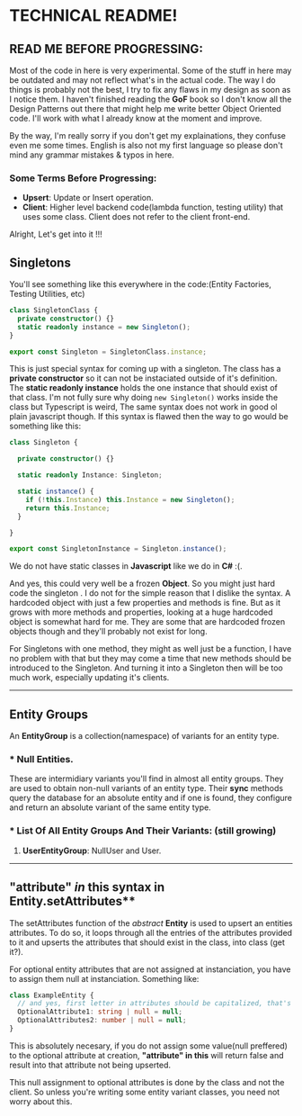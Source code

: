 # **TECHNICAL README!**
## **READ ME BEFORE PROGRESSING**:
Most of the code in here is very experimental. Some of the stuff in here may be outdated and may not reflect what's in the actual code. The way I do things is probably not the best, I try to fix any flaws in my design as soon as I notice them. I haven't finished reading the **GoF** book so I don't know all the Design Patterns out there that might help me write better Object Oriented code. I'll work with what I already know at the moment and improve.

By the way, I'm really sorry if you don't get my explainations, they confuse even me some times. English is also not my first language so please don't mind any grammar mistakes & typos in here.

### **Some Terms Before Progressing**:
* **Upsert**: Update or Insert operation.
* **Client**: Higher level backend code(lambda function, testing utility) that uses some class. Client does not refer to the client front-end.

Alright, Let's get into it !!!

## **Singletons**

You'll see something like this everywhere in the code:(Entity Factories, Testing
Utilities, etc)

```typescript
class SingletonClass {
  private constructor() {}
  static readonly instance = new Singleton();
}

export const Singleton = SingletonClass.instance;
```

This is just special syntax for coming up with a singleton. The class has a
**private constructor** so it can not be instaciated outside of it's definition.
The **static readonly instance** holds the one instance that should exist of
that class. I'm not fully sure why doing `new Singleton()` works inside the
class but Typescript is weird, The same syntax does not work in good ol plain
javascript though. If this syntax is flawed then the way to go would be
something like this:

```typescript
class Singleton {

  private constructor() {}

  static readonly Instance: Singleton;

  static instance() {
    if (!this.Instance) this.Instance = new Singleton();
    return this.Instance;
  }

}

export const SingletonInstance = Singleton.instance();
```
We do not have static classes in **Javascript** like we do in **C#** :(.

And yes, this could very well be a frozen **Object**. So you might just hard code the singleton . I do not for the simple reason that I dislike the syntax. A hardcoded object with just a few properties and methods is fine. But as it
grows with more methods and properties, looking at a huge hardcoded object is
somewhat hard for me. They are some that are hardcoded frozen objects though and they'll probably not exist for long.

For Singletons with one method, they might as well just be
a function, I have no problem with that but they may come a time that new
methods should be introduced to the Singleton. And turning it into a Singleton
then will be too much work, especially updating it's clients.

*****

## **Entity Groups**

An **EntityGroup** is a collection(namespace) of variants for an entity type.

### \* **Null Entities**.

These are intermidiary variants you'll find in almost all entity groups. They are used to obtain non-null variants of an entity type.
Their **sync** methods query the database for an absolute entity and if one is found, they configure and return an absolute variant of the same entity type.

### * **List Of All Entity Groups And Their Variants:** (still growing)

1. **UserEntityGroup**: NullUser and User.

***

## **"attribute"** _in_ **this** syntax in Entity.setAttributes**
The setAttributes function of the _abstract_ **Entity** is used to upsert an entities attributes.
To do so, it loops through all the entries of the attributes provided to it and upserts the attributes that should exist in the class, into class (get it?).

For optional entity attributes that are not assigned at instanciation, you have to assign them null at instanciation. Something like:

```typescript
class ExampleEntity {
  // and yes, first letter in attributes should be capitalized, that's a rule!
  OptionalAttribute1: string | null = null;
  OptionalAttributes2: number | null = null;
}
```

This is absolutely necesary, if you do not assign some value(null preffered) to the optional attribute at creation, **"attribute" in this** will return false and result into that attribute not being upserted.

This null assignment to optional attributes is done by the class and not the client. So unless you're writing some entity variant classes, you need not worry about this.
